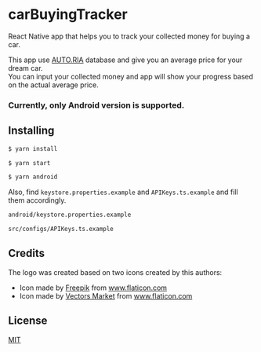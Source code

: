# carBuyingTracker
React Native app that helps you to track your collected money for buying a car.


This app use <a href="https://auto.ria.com/">AUTO.RIA</a> database and give you an average price for your dream car. </br>
You can input your collected money and app will show your progress based on the actual average price.


### Currently, only Android version is supported.


## Installing

```bash
$ yarn install 

$ yarn start

$ yarn android
```

Also, find `keystore.properties.example` and `APIKeys.ts.example` and fill them accordingly.

```bash
android/keystore.properties.example

src/configs/APIKeys.ts.example
```


## <b>Credits</b>
The logo was created based on two icons created by this authors:
* Icon made by <a href="https://www.flaticon.com/authors/freepik">Freepik</a> from <a href="https://www.flaticon.com">www.flaticon.com</a>
* Icon made by <a href="https://www.flaticon.com/authors/vectors-market">Vectors Market</a> from <a href="https://www.flaticon.com">www.flaticon.com</a>

## License

[MIT](LICENSE)
